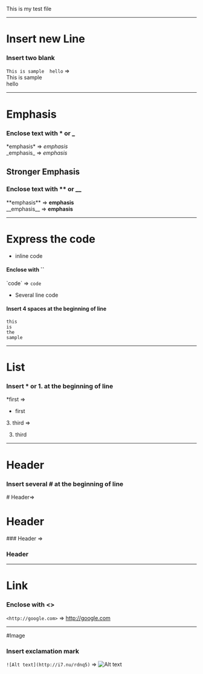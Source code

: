This is my test file  

***

# Insert new Line

### Insert two blank
`This is sample  hello` =>   
This is sample  
hello

***

# Emphasis  

### Enclose text with * or _  
\*emphasis\* => *emphasis*  
\_emphasis\_ => _emphasis_  

## Stronger Emphasis  

### Enclose text with ** or __  
\*\*emphasis\*\* => **emphasis**  
\_\_emphasis\_\_ => __emphasis__  

***

# Express the code

* inline code  
#### Enclose with \`\`
\`code\` => `code`

* Several line code

#### Insert 4 spaces at the beginning of line

    this  
    is  
    the  
    sample  

***

# List

### Insert * or 1. at the beginning of line

\*first =>  
* first    

3\. third =>  

3. third  

***

# Header

### Insert several # at the beginning of line
 
\# Header=>  
# Header  

\### Header =>  
### Header

***

# Link

### Enclose with <>

`<http://google.com>` => <http://google.com>

***

#Image

### Insert exclamation mark

`![Alt text](http://i7.nu/rdnq5)` => ![Alt text](http://i7.nu/rdnq5)

 


